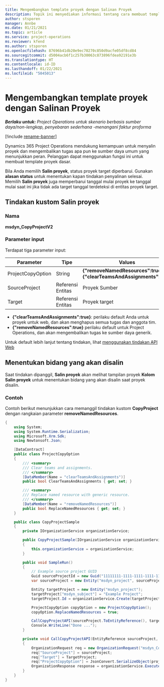 ```yaml
---
title: Mengembangkan template proyek dengan Salinan Proyek
description: Topik ini menyediakan informasi tentang cara membuat template proyek menggunakan tindakan kustom menyalin proyek.
author: stsporen
manager: Annbe
ms.date: 01/21/2021
ms.topic: article
ms.service: project-operations
ms.reviewer: kfend
ms.author: stsporen
ms.openlocfilehash: 87696b41db20e9ec70270c850d9acfe05df8cd84
ms.sourcegitcommit: d5004acb6f1c257b30063c873896fdea92191e3b
ms.translationtype: HT
ms.contentlocale: id-ID
ms.lasthandoff: 01/22/2021
ms.locfileid: "5045013"
---
```

# <a name="develop-project-templates-with-copy-project"></a>Mengembangkan template proyek dengan Salinan Proyek

_**Berlaku untuk:** Project Operations untuk skenario berbasis sumber daya/non-lengkap, penyebaran sederhana -menangani faktur proforma_

[!include [rename-banner](~/includes/cc-data-platform-banner.md)]

Dynamics 365 Project Operations mendukung kemampuan untuk menyalin proyek dan mengembalikan tugas apa pun ke sumber daya umum yang menunjukkan peran. Pelanggan dapat menggunakan fungsi ini untuk membuat template proyek dasar.

Bila Anda memilih **Salin proyek**, status proyek target diperbarui. Gunakan **alasan status** untuk menentukan kapan tindakan penyalinan selesai. Memilih **Salin proyek** juga memperbarui tanggal mulai proyek ke tanggal mulai saat ini jika tidak ada target tanggal terdeteksi di entitas proyek target.

## <a name="copy-project-custom-action"></a>Tindakan kustom Salin proyek 

### <a name="name"></a>Nama 

**msdyn_CopyProjectV2**

### <a name="input-parameters"></a>Parameter input
Terdapat tiga parameter input:

| Parameter          | Tipe   | Values                                                   | 
|--------------------|--------|----------------------------------------------------------|
| ProjectCopyOption  | String | **{"removeNamedResources":true}** or **{"clearTeamsAndAssignments":true}** |
| SourceProject      | Referensi Entitas | Proyek Sumber |
| Target             | Referensi Entitas | Proyek target |


- **{"clearTeamsAndAssignments":true}**: perilaku default Anda untuk proyek untuk web, dan akan menghapus semua tugas dan anggota tim.
- **{"removeNamedResources":true}** perilaku default untuk Project Operations, dan akan mengembalikan tugas ke sumber daya generik.

Untuk default lebih lanjut tentang tindakan, lihat [menggunakan tindakan API Web](https://docs.microsoft.com/powerapps/developer/common-data-service/webapi/use-web-api-actions)

## <a name="specify-fields-to-copy"></a>Menentukan bidang yang akan disalin 
Saat tindakan dipanggil, **Salin proyek** akan melihat tampilan proyek **Kolom Salin proyek** untuk menentukan bidang yang akan disalin saat proyek disalin.


### <a name="example"></a>Contoh
Contoh berikut menunjukkan cara memanggil tindakan kustom **CopyProject** dengan rangkaian parameter **removeNamedResources**.
```C#
{
    using System;
    using System.Runtime.Serialization;
    using Microsoft.Xrm.Sdk;
    using Newtonsoft.Json;

    [DataContract]
    public class ProjectCopyOption
    {
        /// <summary>
        /// Clear teams and assignments.
        /// </summary>
        [DataMember(Name = "clearTeamsAndAssignments")]
        public bool ClearTeamsAndAssignments { get; set; }

        /// <summary>
        /// Replace named resource with generic resource.
        /// </summary>
        [DataMember(Name = "removeNamedResources")]
        public bool ReplaceNamedResources { get; set; }
    }

    public class CopyProjectSample
    {
        private IOrganizationService organizationService;

        public CopyProjectSample(IOrganizationService organizationService)
        {
            this.organizationService = organizationService;
        }

        public void SampleRun()
        {
            // Example source project GUID
            Guid sourceProjectId = new Guid("11111111-1111-1111-1111-111111111111");
            var sourceProject = new Entity("msdyn_project", sourceProjectId);

            Entity targetProject = new Entity("msdyn_project");
            targetProject["msdyn_subject"] = "Example Project";
            targetProject.Id = organizationService.Create(targetProject);

            ProjectCopyOption copyOption = new ProjectCopyOption();
            copyOption.ReplaceNamedResources = true;

            CallCopyProjectAPI(sourceProject.ToEntityReference(), targetProject.ToEntityReference(), copyOption);
            Console.WriteLine("Done ...");
        }

        private void CallCopyProjectAPI(EntityReference sourceProject, EntityReference TargetProject, ProjectCopyOption projectCopyOption)
        {
            OrganizationRequest req = new OrganizationRequest("msdyn_CopyProjectV2");
            req["SourceProject"] = sourceProject;
            req["Target"] = TargetProject;
            req["ProjectCopyOption"] = JsonConvert.SerializeObject(projectCopyOption);
            OrganizationResponse response = organizationService.Execute(req);
        }
    }
}
```

